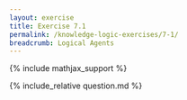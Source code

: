 ```yaml
---
layout: exercise
title: Exercise 7.1
permalink: /knowledge-logic-exercises/7-1/
breadcrumb: Logical Agents
---
```


{% include mathjax_support %}

<div><i class="arrow-up" data-chapter="knowledge-logic-exercises" data-exercise="ex_1" data-rating="0"></i></div>
{% include_relative question.md %}
